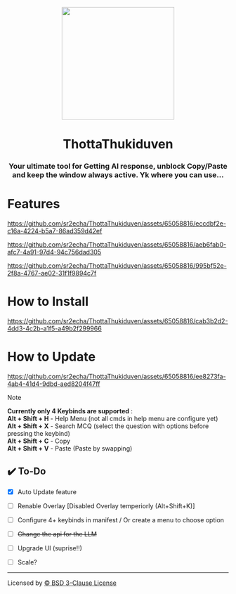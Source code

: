 <p align = "center">
<img src="https://github.com/sr2echa/ThottaThukiduven/assets/65058816/10a113af-ca11-46fb-af95-c1175f774c80" width = "256px" align = "center">


<h1 align = "center">ThottaThukiduven</h1>
<h3 align = "center">Your ultimate tool for Getting AI response, unblock Copy/Paste and keep the window always active. Yk where you can use...</h3>

</p>

# Features
https://github.com/sr2echa/ThottaThukiduven/assets/65058816/eccdbf2e-c16a-4224-b5a7-86ad359d42ef

https://github.com/sr2echa/ThottaThukiduven/assets/65058816/aeb6fab0-afc7-4a91-97d4-94c756dad305

https://github.com/sr2echa/ThottaThukiduven/assets/65058816/995bf52e-2f8a-4767-ae02-31f1f9894c7f


# How to Install
https://github.com/sr2echa/ThottaThukiduven/assets/65058816/cab3b2d2-4dd3-4c2b-a1f5-a49b2f299966

# How to Update
https://github.com/sr2echa/ThottaThukiduven/assets/65058816/ee8273fa-4ab4-41d4-9dbd-aed8204f47ff

> [!NOTE]
> __Currently only 4 Keybinds are supported__ : <br>
> **Alt + Shift + H**   - Help Menu (not all cmds in help menu are configure yet) <br>
> **Alt + Shift + X**   - Search MCQ (select the question with options before pressing the keybind) <br>
> **Alt + Shift + C**   - Copy <br>
> **Alt + Shift + V**   - Paste (Paste by swapping) <br>


## ✔️ To-Do
- [x] Auto Update feature
- [ ] Renable Overlay [Disabled Overlay temperiorly (Alt+Shift+K)]
- [ ] Configure 4+ keybinds in manifest / Or create a menu to choose option
- [ ] ~~Change the api for the LLM~~
- [ ] Upgrade UI (suprise!!)
- [ ] Scale?


---

Licensed by [©️ BSD 3-Clause License](License.md)

